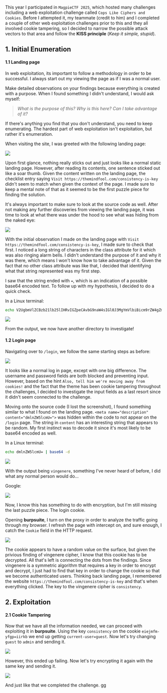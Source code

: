 <!-- title: Tackling Web Exploitation Challenges -->
<!-- author: sobbing -->

This year I participated in `MagpieCTF 2025`, which hosted many challenges including a web exploitation challenge called `Cops Like Ciphers and Cookies`. Before I attempted it, my teammate (credit to him) and I completed a couple of other web exploitation challenges prior to this and they all involved cookie tampering, so I decided to narrow the possible attack vectors to that area and follow the __KISS principle__ (*Keep it simple, stupid*).

## 1. Initial Enumeration 
#### 1.1 Landing page
In web exploitation, its important to follow a methodology in order to be successful. I always start out my viewing the page as if I was a normal user. 

Make detailed observations on your findings because everything is created with a purpose. When I found something I didn't understand, I would ask myself:
> *What is the purpose of this?*
> *Why is this here?*
> *Can I take advantage of it?*

If there's anything you find that you don't understand, you need to keep enumerating. The hardest part of web exploitation isn't exploitation, but rather it's enumeration. 

When visiting the site, I was greeted with the following landing page:

![](/img/sob/img1.png)

Upon first glance, nothing really sticks out and just looks like a normal static landing page. However, after reading its contents, one sentence sticked out like a soar thumb. Given the content written on the landing page, the checklist entry saying `Visit https://themindfool.com/consistency-is-key` didn't seem to match when given the context of the page. I made sure to keep a mental note of that as it seemed to be the first puzzle piece for finding the solution.

It's always important to make sure to look at the source code as well. After not making any further discoveries from viewing the landing page, it was time to look at what there was under the hood to see what was hiding from the naked eye:

![](/img/sob/img2.png)

With the initial observation I made on the landing page with `Visit https://themindfool.com/consistency-is-key`, I made sure to check that first. I noticed a long string of characters in the class attribute for it which was also ringing alarm bells. I didn't understand the purpose of it and why it was there, which means I won't know how to take advantage of it. Given the fact that no other class attribute was like that, I decided that identifying what that string represented was my first step. 

I saw that the string ended with `=`, which is an indication of a possible base64 encoded text. To follow up with my hypothesis, I decided to do a quick check. 

In a Linux terminal:
```bash
echo V2UgbmVlZCBzb21lb25lIHRvIGZpeCAvbG9naW4sIGl0J3MgYmVlbiBicm9rZW4gZm9yIGZhciB0b28gbG9uZy4= | base64 -d
```

![](/img/sob/img3.png)

From the output, we now have another directory to investigate!

#### 1.2 Login page
Navigating over to `/login`, we follow the same starting steps as before:

![](/img/sob/img4.png)

It looks like a normal log in page, except with one big difference. The username and password fields are both blocked and preventing input. However, based on the hint `Also, tell him we're moving away from cookies!` and the fact that the theme has been cookie tampering throughout the challenges, I decided to investigate the input fields as a last resort since it didn't seem connected to the challenge. 

Moving onto the source code (I lost the screenshot), I found something similar to what I found on the landing page. `<meta name="description" content="dmlnZW5lcmU=">` was hidden within the code to not appear on the `/login` page. The string in `content` has an interesting string that appears to be random. My first instinct was to decode it since it's most likely to be base64 encoded as well.

In a Linux terminal:
```bash
echo dmlnZW5lcmU= | base64 -d
```

![](/img/sob/img5.png)

With the output being `vingenere`, something I've never heard of before, I did what any normal person would do...

Google:

![](/img/sob/img6.png)

Now, I know this has something to do with encryption, but I'm still missing the last puzzle piece. The login cookie.

Opening __burpsuite__, I turn on the proxy in order to analyze the traffic going through my browser. I refresh the page with intercept on, and sure enough, I catch the `Cookie` field in the HTTP request. 

![](/img/sob/img7.png)

The cookie appears to have a random value on the surface, but given the privious finding of vingenere cipher, I know that this cookie has to be decrypted. All that's left is connecting the dots from the findings. Since vingenere is a symmetric algorithm that requires a key in order to encrypt and decrypt, I just had to find that key in order to change the cookie so that we become authenticated users. Thinking back landing page, I remembered the website `https://themindfool.com/consistency-is-key` and that's when everything clicked. The key to the vingenere cipher is `consistency`.

## 2. Exploitation
#### 2.1 Cookie Tampering
Now that we have all the information needed, we can proceed with exploiting it in __burpsuite__. Using the key `consistency` on the cookie `eiejmfm-yfgp=iirkb` we end up getting `current-user=guest`. Now let's try changing `guest` to `admin` and sending it.

![](/img/sob/img8.png)

However, this ended up failing. Now let's try encrypting it again with the same key and sending it.

![](/img/sob/img9.png)

And just like that we completed the challenge.
gg

